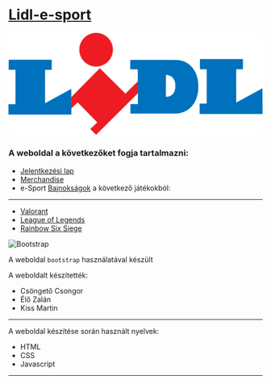 # [Lidl-e-sport](https://kiss-martin.github.io/Lidl-e-sport/)
![Lidl logo](img/lidl.png.png)
### A weboldal a következőket fogja tartalmazni:
- [Jelentkezési lap](https://kiss-martin.github.io/Lidl-e-sport/pages/form.html)
- [Merchandise](https://kiss-martin.github.io/Lidl-e-sport/pages/merch.html)
- e-Sport [Bajnokságok](https://kiss-martin.github.io/Lidl-e-sport/pages/tournament.html) a következő játékokból:
----------
- [Valorant](https://kiss-martin.github.io/Lidl-e-sport/pages/valorant.html)
- [League of Legends](https://kiss-martin.github.io/Lidl-e-sport/pages/lol.html)
- [Rainbow Six Siege](https://kiss-martin.github.io/Lidl-e-sport/pages/r6.html)

![Bootstrap](https://icons.getbootstrap.com/assets/img/icons-hero.png)

A weboldal `bootstrap` használatával készült 

A weboldalt készítették:
- Csöngető Csongor
- Élő Zalán
- Kiss Martin
----------
A weboldal készítése során használt nyelvek:
- HTML
- CSS
- Javascript
----------